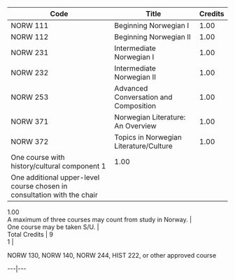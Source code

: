 Code  |  Title  |  Credits  
---|---|---  
NORW 111  |  Beginning Norwegian I  |  1.00  
NORW 112  |  Beginning Norwegian II  |  1.00  
NORW 231  |  Intermediate Norwegian I  |  1.00  
NORW 232  |  Intermediate Norwegian II  |  1.00  
NORW 253  |  Advanced Conversation and Composition  |  1.00  
NORW 371  |  Norwegian Literature: An Overview  |  1.00  
NORW 372  |  Topics in Norwegian Literature/Culture  |  1.00  
One course with history/cultural component  1  |  1.00  
One additional upper-level course chosen in consultation with the chair  |
1.00  
A maximum of three courses may count from study in Norway.  |  
One course may be taken S/U.  |  
Total Credits  |  9  
1  |

NORW 130, NORW 140, NORW 244, HIST 222, or other approved course  
  
---|---

